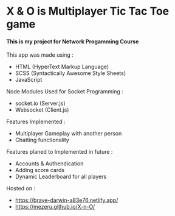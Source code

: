 # X & O is Multiplayer Tic Tac Toe game


#### This is my project for Network Progamming Course

This app was made using :
- HTML (HyperText Markup Language)
- SCSS (Syntactically Awesome Style Sheets)
- JavaScript

Node Modules Used for Socket Programming :
- socket.io (Server.js)
- Websocket (Client.js)

Features Implemented :
- Multiplayer Gameplay with another person
- Chatting functionality

Features planed to Implemented in future :
- Accounts & Authendication
- Adding score cards
- Dynamic Leaderboard for all players 


Hosted on : 
- https://brave-darwin-a83e76.netlify.app/
- https://mezeru.github.io/X-n-O/

